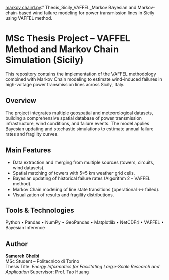 [markov chain1.py](https://github.com/user-attachments/files/23209313/markov.chain1.py)# Thesis_Sicily_VAFFEL_Markov
Bayesian and Markov-chain-based wind failure modeling for power transmission lines in Sicily using VAFFEL method.
# MSc Thesis Project – VAFFEL Method and Markov Chain Simulation (Sicily)
This repository contains the implementation of the VAFFEL methodology combined with 
Markov Chain modeling to estimate wind-induced failures in high-voltage power transmission 
lines across Sicily, Italy.

## Overview
The project integrates multiple geospatial and meteorological datasets, building a 
comprehensive spatial database of power transmission infrastructure, wind conditions, 
and failure events. The model applies Bayesian updating and stochastic simulations 
to estimate annual failure rates and fragility curves.

## Main Features
- Data extraction and merging from multiple sources (towers, circuits, wind datasets).
- Spatial matching of towers with 5×5 km weather grid cells.
- Bayesian updating of historical failure rates (Algorithm 2 – VAFFEL method).
- Markov Chain modeling of line state transitions (operational ↔ failed).
- Visualization of results and fragility distributions.

## Tools & Technologies
Python • Pandas • NumPy • GeoPandas • Matplotlib • NetCDF4 • VAFFEL • Bayesian Inference

## Author
**Samereh Gheibi**  
MSc Student – Politecnico di Torino  
Thesis Title: *Energy Informatics for Facilitating Large-Scale Research and Application*
Supervisor: Prof. Tao Huang

